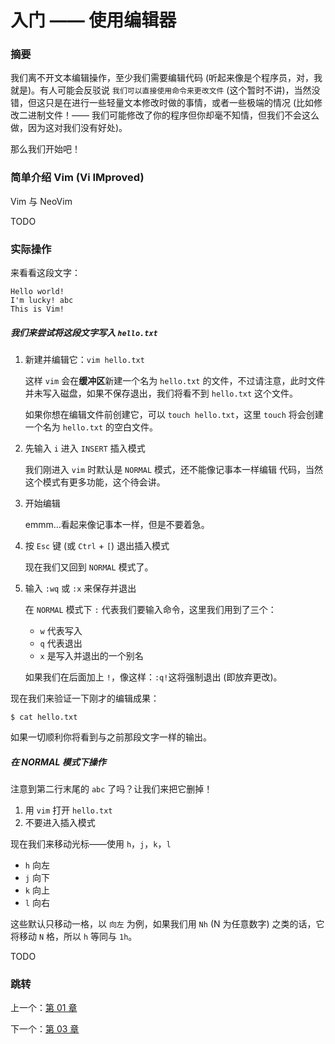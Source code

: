 # 入门 —— 使用编辑器

### 摘要

我们离不开文本编辑操作，至少我们需要编辑代码
(听起来像是个程序员，对，我就是)。有人可能会反驳说 `我们可以直接使用命令来更改文件`
(这个暂时不讲)，当然没错，但这只是在进行一些轻量文本修改时做的事情，或者一些极端的情况
(比如修改二进制文件！——
我们可能修改了你的程序但你却毫不知情，但我们不会这么做，因为这对我们没有好处)。

那么我们开始吧！

### 简单介绍 Vim (Vi IMproved)

Vim 与 NeoVim

TODO

### 实际操作

来看看这段文字：

```
Hello world!
I'm lucky! abc
This is Vim!
```

##### 我们来尝试将这段文字写入 `hello.txt`

1. 新建并编辑它：`vim hello.txt`

   这样 `vim` 会在**缓冲区**新建一个名为 `hello.txt`
   的文件，不过请注意，此时文件并未写入磁盘，如果不保存退出，我们将看不到
   `hello.txt` 这个文件。

   如果你想在编辑文件前创建它，可以 `touch hello.txt`，这里
   `touch` 将会创建一个名为 `hello.txt` 的空白文件。

2. 先输入 `i` 进入 `INSERT` 插入模式

   我们刚进入 `vim` 时默认是 `NORMAL` 模式，还不能像记事本一样编辑
   代码，当然这个模式有更多功能，这个待会讲。

3. 开始编辑

   emmm...看起来像记事本一样，但是不要着急。

4. 按 `Esc` 键 (或 `Ctrl` + `[`) 退出插入模式

   现在我们又回到 `NORMAL` 模式了。

5. 输入 `:wq` 或 `:x` 来保存并退出

   在 `NORMAL` 模式下 `:`
   代表我们要输入命令，这里我们用到了三个：

   - `w` 代表写入
   - `q` 代表退出
   - `x` 是写入并退出的一个别名

   如果我们在后面加上 `!`，像这样：`:q!`这将强制退出
   (即放弃更改)。

现在我们来验证一下刚才的编辑成果：

``` shell
$ cat hello.txt
```

如果一切顺利你将看到与之前那段文字一样的输出。

##### 在 NORMAL 模式下操作

注意到第二行末尾的 `abc` 了吗？让我们来把它删掉！

1. 用 `vim` 打开 `hello.txt`
2. 不要进入插入模式

现在我们来移动光标——使用 `h`，`j`，`k`，`l`

- `h` 向左
- `j` 向下
- `k` 向上
- `l` 向右

这些默认只移动一格，以 `向左`
为例，如果我们用 `Nh` (N 为任意数字)
之类的话，它将移动 `N` 格，所以 `h` 等同与 `1h`。

TODO

### 跳转

上一个：[第 01 章](https://github.com/supdrewin/linux-tutorials/blob/master/ch-01.md)

下一个：[第 03 章](https://github.com/supdrewin/linux-tutorials/blob/master/ch-03.md)
